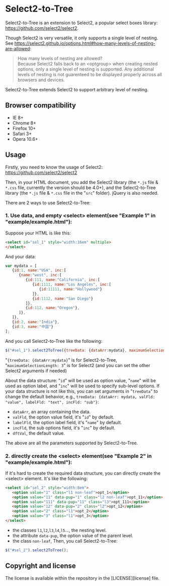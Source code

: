 Select2-to-Tree
=======

Select2-to-Tree is an extension to Select2, a popular select boxes library: https://github.com/select2/select2.

Though Select2 is very versatile, it only supports a single level of nesting. See https://select2.github.io/options.html#how-many-levels-of-nesting-are-allowed:
<blockquote>
How many levels of nesting are allowed?<br>
Because Select2 falls back to an &lt;optgroup&gt; when creating nested options, only a single level of nesting is supported. Any additional levels of nesting is not guarenteed to be displayed properly across all browsers and devices.</blockquote>

Select2-to-Tree extends Select2 to support arbitrary level of nesting.

Browser compatibility
---------------------
* IE 8+
* Chrome 8+
* Firefox 10+
* Safari 3+
* Opera 10.6+

Usage
-----
Firstly, you need to know the usage of Select2: https://github.com/select2/select2

Then, in your HTML document, you add the Select2 library (the `*.js` file & `*.css` file, currently the version should be 4.0+), and the Select2-to-Tree library (the `*.js` file & `*.css` file in the "`src`" folder). jQuery is also needed.

There are 2 ways to use Select2-to-Tree:

<h3>1. Use data, and empty &lt;select&gt; element(see "Example 1" in "example/example.html"):</h3>

Suppose your HTML is like this:
```html
<select id="sel_1" style="width:16em" multiple>
</select>
```
And your data:
```js
var mydata = [
   {id:1, name:"USA", inc:[
      {name:"west", inc:[
         {id:111, name:"California", inc:[
            {id:1111, name:"Los Angeles", inc:[
               {id:11111, name:"Hollywood"}
            ]},
            {id:1112, name:"San Diego"}
         ]},
         {id:112, name:"Oregon"},
      ]},
   ]},
   {id:2, name:"India"},
   {id:3, name:"中国"}
];
```
And you call Select2-to-Tree like the following:
```js
$("#sel_1").select2ToTree({treeData: {dataArr:mydata}, maximumSelectionLength: 3});
```
"`{treeData: {dataArr:mydata}`" is for Select2-to-Tree, "`maximumSelectionLength: 3`" is for Select2 (and you can set the other Select2 arguments if needed)

About the data structure: "`id`" will be used as option value, "`name`" will be used as option label, and "`inc`" will be used to specify sub-level options. If your data structure is not like this, you can set arguments in "`treeData`" to change the default behavior, e.g., `treeData: {dataArr: mydata, valFld: "value", labelFld: "text", incFld: "sub"}`:
- `dataArr`, an array containing the data.
- `valFld`, the option value field, it's "`id`" by default.
- `labelFld`, the option label field, it's "`name`" by default.
- `incFld`, the sub options field, it's "`inc`" by default.
- `dftVal`, the default value.

The above are all the parameters supported by Select2-to-Tree.

<h3>2. directly create the &lt;select&gt; element(see "Example 2" in "example/example.html"):</h3>

If it's hard to create the required data structure, you can directly create the &lt;select&gt; element. It's like the following:
```html
<select id="sel_2" style="width:8em">
   <option value="1" class="l1 non-leaf">opt_1</option>
   <option value="11" data-pup="1" class="l2 non-leaf">opt_11</option>
   <option value="111" data-pup="11" class="l3">opt_111</option>
   <option value="12" data-pup="2" class="l2">opt_12</option>
   <option value="2" class="l1">opt_2</option>
   <option value="3" class="l1">opt_3</option>
</select>
```
- the classes `l1`,`l2`,`l3`,`l4`,`l5`..., the nesting level.
- the attribute `data-pup`, the option value of the parent level.
- the class `non-leaf`, 
Then, you call Select2-to-Tree:
```js
$("#sel_2").select2ToTree();
```

Copyright and license
---------------------
The license is available within the repository in the [LICENSE][license] file.
